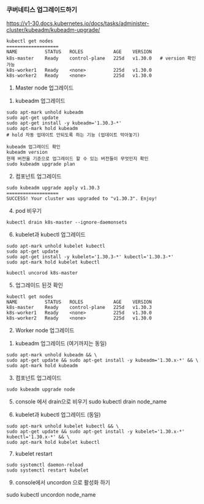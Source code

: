 ### 쿠버네티스 업그레이드하기

https://v1-30.docs.kubernetes.io/docs/tasks/administer-cluster/kubeadm/kubeadm-upgrade/
```
kubectl get nodes
===================
NAME          STATUS   ROLES           AGE    VERSION
k8s-master    Ready    control-plane   225d   v1.30.0   # version 확인 가능
k8s-worker1   Ready    <none>          225d   v1.30.0
k8s-worker2   Ready    <none>          225d   v1.30.0
```
1) Master node 업그레이드

1. kubeadm 업그레이드
```
sudo apt-mark unhold kubeadm
sudo apt-get update
sudo apt-get install -y kubeadm='1.30.3-*'
sudo apt-mark hold kubeadm 
# hold 자동 업데이트 안되도록 하는 기능 (업데이트 막아놓기)

kubeadm 업그레이드 확인
kubeadm version
현재 버전을 기준으로 업그레이드 할 수 있는 버전들이 무엇인지 확인
sudo kubeadm upgrade plan
```

2. 컴포넌트 업그레이드
```
sudo kubeadm upgrade apply v1.30.3
===================
SUCCESS! Your cluster was upgraded to "v1.30.3". Enjoy!
```

4. pod 비우기
```
kubectl drain k8s-master --ignore-daemonsets
```
6. kubelet과 kubectl 업그레이드
```
sudo apt-mark unhold kubelet kubectl
sudo apt-get update
sudo apt-get install -y kubelet='1.30.3-*' kubectl='1.30.3-*'
sudo apt-mark hold kubelet kubectl

kubectl uncorod k8s-master
```
5. 업그레이드 된것 확인
```
kubectl get nodes
NAME          STATUS   ROLES           AGE    VERSION
k8s-master    Ready    control-plane   225d   v1.30.3
k8s-worker1   Ready    <none>          225d   v1.30.0
k8s-worker2   Ready    <none>          225d   v1.30.0
```
2) Worker node 업그레이드
1. kubeadm 업그레이드 (여기까지는 동일)
```
sudo apt-mark unhold kubeadm && \
sudo apt-get update && sudo apt-get install -y kubeadm='1.30.x-*' && \
sudo apt-mark hold kubeadm
```
3. 컴포넌트 업그레이드

```
sudo kubeadm upgrade node
```
5. console 에서 drain으로 비우기
sudo kubectl drain node_name

7. kubelet과 kubectl 업그레이드 (동일)
```
sudo apt-mark unhold kubelet kubectl && \
sudo apt-get update && sudo apt-get install -y kubelet='1.30.x-*' kubectl='1.30.x-*' && \
sudo apt-mark hold kubelet kubectl
```
7. kubelet restart
```
sudo systemctl daemon-reload
sudo systemctl restart kubelet
```
9. console에서 uncordon 으로 활성화 하기

sudo kubectl uncordon node_name
